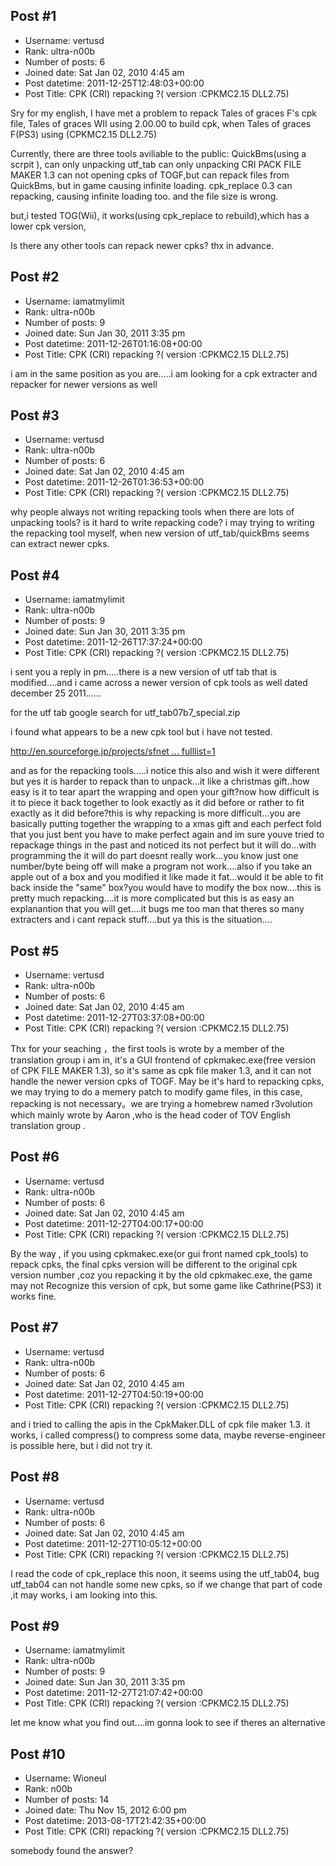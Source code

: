 ## Post #1
- Username: vertusd
- Rank: ultra-n00b
- Number of posts: 6
- Joined date: Sat Jan 02, 2010 4:45 am
- Post datetime: 2011-12-25T12:48:03+00:00
- Post Title: CPK (CRI)  repacking ?( version :CPKMC2.15 DLL2.75)

Sry for my english, 
I have met  a problem to repack  Tales of graces F's cpk file,
Tales of graces WII using 2.00.00 to build cpk, when Tales of graces F(PS3) using (CPKMC2.15 DLL2.75)

Currently, there are three tools aviliable to the public:
QuickBms(using a scrpit ), can only unpacking
utf_tab    can only unpacking
CRI PACK FILE MAKER 1.3 can not opening cpks of TOGF,but can repack files from QuickBms, but in game causing infinite loading.
cpk_replace 0.3 can repacking, causing infinite loading too. and the file size is wrong.


but,i tested TOG(Wii), it  works(using cpk_replace to rebuild),which has a lower cpk version, 

Is there any other tools can repack newer cpks?
thx in advance.
## Post #2
- Username: iamatmylimit
- Rank: ultra-n00b
- Number of posts: 9
- Joined date: Sun Jan 30, 2011 3:35 pm
- Post datetime: 2011-12-26T01:16:08+00:00
- Post Title: CPK (CRI)  repacking ?( version :CPKMC2.15 DLL2.75)

i am in the same position as you are.....i am looking for a cpk extracter and repacker for newer versions as well
## Post #3
- Username: vertusd
- Rank: ultra-n00b
- Number of posts: 6
- Joined date: Sat Jan 02, 2010 4:45 am
- Post datetime: 2011-12-26T01:36:53+00:00
- Post Title: CPK (CRI)  repacking ?( version :CPKMC2.15 DLL2.75)

why people always not writing repacking tools when there are lots of  unpacking tools?
is it hard to write repacking code?
i may trying to writing the repacking tool myself, when new version of utf_tab/quickBms seems can  extract newer cpks.
## Post #4
- Username: iamatmylimit
- Rank: ultra-n00b
- Number of posts: 9
- Joined date: Sun Jan 30, 2011 3:35 pm
- Post datetime: 2011-12-26T17:37:24+00:00
- Post Title: CPK (CRI)  repacking ?( version :CPKMC2.15 DLL2.75)

i sent you a reply in pm.....there is a new version of utf tab that is modified....and i came across a newer version of  cpk tools as well dated december 25 2011......

for the utf tab google search for utf_tab07b7_special.zip


i found what appears to be a new cpk tool but i have not tested.

[http://en.sourceforge.jp/projects/sfnet ... fulllist=1](http://en.sourceforge.jp/projects/sfnet_alphateam/releases/?fulllist=1)


and as for the repacking tools.....i notice this also and wish it were different but yes it is harder to repack than to unpack...it like a christmas gift..how easy is it to tear apart the wrapping and open your gift?now how difficult is it to piece it back together to look exactly as it did before or rather to fit exactly as it did before?this is why repacking is more difficult...you are basically putting together the wrapping to a xmas gift and each perfect fold that you just bent you have to make perfect again and im sure youve tried to repackage things in the past and noticed its not perfect but it will do...with programming the it will do part doesnt really work...you know just one number/byte being off will make a program not work....also if you take an apple out of a box and you modified it like made it fat...would it be able to fit back inside the "same" box?you would have to modify the box now....this is pretty much repacking....it is more complicated but this is as easy an explanantion that you will get....it bugs me too man that theres so many extracters and i cant repack stuff....but ya this is the situation....
## Post #5
- Username: vertusd
- Rank: ultra-n00b
- Number of posts: 6
- Joined date: Sat Jan 02, 2010 4:45 am
- Post datetime: 2011-12-27T03:37:08+00:00
- Post Title: CPK (CRI)  repacking ?( version :CPKMC2.15 DLL2.75)

Thx for your seaching ，the first tools is wrote by a member of the translation group i am in, it's a GUI frontend of cpkmakec.exe(free version of CPK FILE MAKER 1.3), so it's same as cpk file maker 1.3, and it can not handle the newer version cpks of TOGF.
May be it's hard to repacking cpks, we may trying to do a memery patch to modify game files, in this case, repacking is not necessary。we are trying a homebrew named r3volution which mainly wrote by Aaron ,who is the head coder of TOV English translation group .
## Post #6
- Username: vertusd
- Rank: ultra-n00b
- Number of posts: 6
- Joined date: Sat Jan 02, 2010 4:45 am
- Post datetime: 2011-12-27T04:00:17+00:00
- Post Title: CPK (CRI)  repacking ?( version :CPKMC2.15 DLL2.75)

By the way , if you using cpkmakec.exe(or gui front named cpk_tools) to repack cpks, the final cpks version will be different to the original cpk version number ,coz you repacking it by the old cpkmakec.exe, the game may not Recognize this version of cpk, but some game like Cathrine(PS3)
it works fine.
## Post #7
- Username: vertusd
- Rank: ultra-n00b
- Number of posts: 6
- Joined date: Sat Jan 02, 2010 4:45 am
- Post datetime: 2011-12-27T04:50:19+00:00
- Post Title: CPK (CRI)  repacking ?( version :CPKMC2.15 DLL2.75)

and i tried to calling the apis in the CpkMaker.DLL of cpk file maker 1.3. it works, i called  compress() to compress some data,
maybe reverse-engineer is possible here, but i did not try it.
## Post #8
- Username: vertusd
- Rank: ultra-n00b
- Number of posts: 6
- Joined date: Sat Jan 02, 2010 4:45 am
- Post datetime: 2011-12-27T10:05:12+00:00
- Post Title: CPK (CRI)  repacking ?( version :CPKMC2.15 DLL2.75)

I  read the code of cpk_replace this noon, it seems using the utf_tab04, bug utf_tab04 can not handle some new cpks, so if we change that part of code ,it may works, i am looking into this.
## Post #9
- Username: iamatmylimit
- Rank: ultra-n00b
- Number of posts: 9
- Joined date: Sun Jan 30, 2011 3:35 pm
- Post datetime: 2011-12-27T21:07:42+00:00
- Post Title: CPK (CRI)  repacking ?( version :CPKMC2.15 DLL2.75)

let me know what you find out....im gonna look to see if theres an alternative
## Post #10
- Username: Wioneul
- Rank: n00b
- Number of posts: 14
- Joined date: Thu Nov 15, 2012 6:00 pm
- Post datetime: 2013-08-17T21:42:35+00:00
- Post Title: CPK (CRI)  repacking ?( version :CPKMC2.15 DLL2.75)

somebody found the answer?
